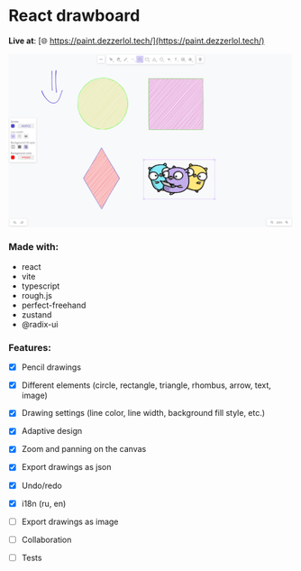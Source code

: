 # React drawboard
**Live at**: [:globe_with_meridians: https://paint.dezzerlol.tech/](https://paint.dezzerlol.tech/)

![Drawboard screenshot](drwbrd.png)

### Made with:
- react
- vite
- typescript
- rough.js
- perfect-freehand
- zustand
- @radix-ui

### Features:
  - [x] Pencil drawings
  - [x] Different elements (circle, rectangle, triangle, rhombus, arrow, text, image)
  - [x] Drawing settings (line color, line width, background fill style, etc.)
  - [x] Adaptive design
  - [x] Zoom and panning on the canvas
  - [x] Export drawings as json
  - [x] Undo/redo  
  - [x] i18n (ru, en)
  - [ ] Export drawings as image
  - [ ] Collaboration
  - [ ] Tests
  
